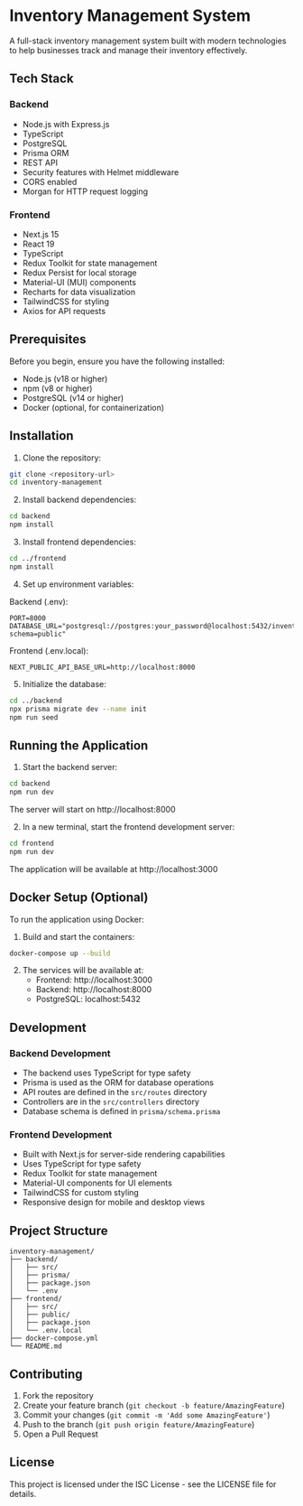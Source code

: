 # Inventory Management System

A full-stack inventory management system built with modern technologies to help businesses track and manage their inventory effectively.

## Tech Stack

### Backend
- Node.js with Express.js
- TypeScript
- PostgreSQL
- Prisma ORM
- REST API
- Security features with Helmet middleware
- CORS enabled
- Morgan for HTTP request logging

### Frontend
- Next.js 15
- React 19
- TypeScript
- Redux Toolkit for state management
- Redux Persist for local storage
- Material-UI (MUI) components
- Recharts for data visualization
- TailwindCSS for styling
- Axios for API requests

## Prerequisites

Before you begin, ensure you have the following installed:
- Node.js (v18 or higher)
- npm (v8 or higher)
- PostgreSQL (v14 or higher)
- Docker (optional, for containerization)

## Installation

1. Clone the repository:
```bash
git clone <repository-url>
cd inventory-management
```

2. Install backend dependencies:
```bash
cd backend
npm install
```

3. Install frontend dependencies:
```bash
cd ../frontend
npm install
```

4. Set up environment variables:

Backend (.env):
```env
PORT=8000
DATABASE_URL="postgresql://postgres:your_password@localhost:5432/inventorymanagement?schema=public"
```

Frontend (.env.local):
```env
NEXT_PUBLIC_API_BASE_URL=http://localhost:8000
```

5. Initialize the database:
```bash
cd ../backend
npx prisma migrate dev --name init
npm run seed
```

## Running the Application

1. Start the backend server:
```bash
cd backend
npm run dev
```
The server will start on http://localhost:8000

2. In a new terminal, start the frontend development server:
```bash
cd frontend
npm run dev
```
The application will be available at http://localhost:3000

## Docker Setup (Optional)

To run the application using Docker:

1. Build and start the containers:
```bash
docker-compose up --build
```

2. The services will be available at:
   - Frontend: http://localhost:3000
   - Backend: http://localhost:8000
   - PostgreSQL: localhost:5432

## Development

### Backend Development
- The backend uses TypeScript for type safety
- Prisma is used as the ORM for database operations
- API routes are defined in the `src/routes` directory
- Controllers are in the `src/controllers` directory
- Database schema is defined in `prisma/schema.prisma`

### Frontend Development
- Built with Next.js for server-side rendering capabilities
- Uses TypeScript for type safety
- Redux Toolkit for state management
- Material-UI components for UI elements
- TailwindCSS for custom styling
- Responsive design for mobile and desktop views

## Project Structure

```
inventory-management/
├── backend/
│   ├── src/
│   ├── prisma/
│   ├── package.json
│   └── .env
├── frontend/
│   ├── src/
│   ├── public/
│   ├── package.json
│   └── .env.local
├── docker-compose.yml
└── README.md
```

## Contributing

1. Fork the repository
2. Create your feature branch (`git checkout -b feature/AmazingFeature`)
3. Commit your changes (`git commit -m 'Add some AmazingFeature'`)
4. Push to the branch (`git push origin feature/AmazingFeature`)
5. Open a Pull Request

## License

This project is licensed under the ISC License - see the LICENSE file for details.
